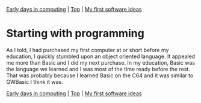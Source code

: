 [Early days in computing](01.html) | [Top](index.html) | [My first software ideas](03.html)

# Starting with programming #

As I told, I had purchased my first computer at or short before my education, I quickly stumbled upon an object oriented language. It appealed me more than Basic and I did my next purchase. In my education, Basic was the language we learned and I was most of the time ready before the rest. That was probably because I learned Basic on the C64 and it was similar to GWBasic I think it was.



[Early days in computing](01.html) | [Top](index.html) | [My first software ideas](03.html)





[PastedGraphic]: PastedGraphic.png

[Dateiver]: Dateiver.png

[TVBuild]: TVBuild.png

[Bildschirmfoto2024-10-20um105545]: Bildschirmfoto2024-10-20um105545.png

[Bildschirmfoto2024-10-20um111447]: Bildschirmfoto2024-10-20um111447.png

[Bildschirmfoto2024-10-20um112431]: Bildschirmfoto2024-10-20um112431.png

[Bildschirmfoto2024-10-20um112746]: Bildschirmfoto2024-10-20um112746.png

[Bildschirmfoto2024-10-20um114925]: Bildschirmfoto2024-10-20um114925.png

[Bildschirmfoto2024-10-20um115956]: Bildschirmfoto2024-10-20um115956.png

[lbDMFManager]: lbDMFManager.png

[lbDMFManagerGenerated]: lbDMFManagerGenerated.png

